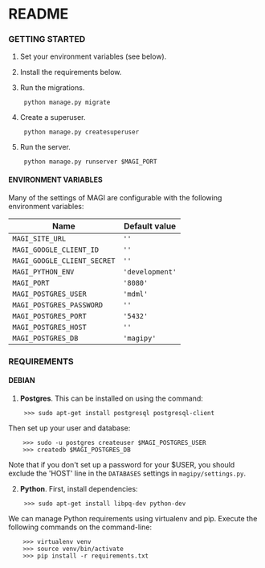 # README #

### GETTING STARTED ###

1. Set your environment variables (see below).
2. Install the requirements below.
3. Run the migrations.

        python manage.py migrate

4. Create a superuser.

        python manage.py createsuperuser

5. Run the server.

        python manage.py runserver $MAGI_PORT

#### ENVIRONMENT VARIABLES ####

Many of the settings of MAGI are configurable with the following environment
variables:

| Name                        | Default value   |
| --------------------------- | --------------- |
| `MAGI_SITE_URL`             | `''`            |
| `MAGI_GOOGLE_CLIENT_ID`     | `''`            |
| `MAGI_GOOGLE_CLIENT_SECRET` | `''`            |
| `MAGI_PYTHON_ENV`           | `'development'` |
| `MAGI_PORT`                 | `'8080'`        |
| `MAGI_POSTGRES_USER`        | `'mdml'`        |
| `MAGI_POSTGRES_PASSWORD`    | `''`            |
| `MAGI_POSTGRES_PORT`        | `'5432'`        |
| `MAGI_POSTGRES_HOST`        | `''`            |
| `MAGI_POSTGRES_DB`          | `'magipy'`      |

### REQUIREMENTS ###

#### DEBIAN ####
1. **Postgres**. This can be installed on using the command:

        >>> sudo apt-get install postgresql postgresql-client

  Then set up your user and database:

        >>> sudo -u postgres createuser $MAGI_POSTGRES_USER
        >>> createdb $MAGI_POSTGRES_DB

  Note that if you don't set up a password for your $USER, you should exclude
the 'HOST' line in the `DATABASES` settings in `magipy/settings.py`.

2. **Python**. First, install dependencies:

        >>> sudo apt-get install libpq-dev python-dev

  We can manage Python requirements using virtualenv and pip. Execute the
following commands on the command-line:

        >>> virtualenv venv
        >>> source venv/bin/activate
        >>> pip install -r requirements.txt
